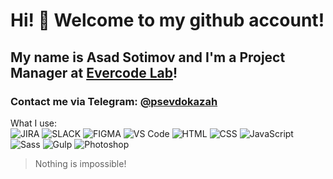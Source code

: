 # Hi! 👋 Welcome to my github account!

## My name is **Asad Sotimov** and I'm a **Project Manager** at [Evercode Lab](https://everchain.eu/)!

### Contact me via Telegram: [@psevdokazah](https://t.me/psevdokazah)

What I use: </br>
![JIRA](https://img.shields.io/badge/-JIRA-090909?style=for-the-badge&logo=jira)
![SLACK](https://img.shields.io/badge/-SLACK-090909?style=for-the-badge&logo=SLACK)
![FIGMA](https://img.shields.io/badge/-FIGMA-090909?style=for-the-badge&logo=figma)
![VS Code](https://img.shields.io/badge/-VSCode-090909?style=for-the-badge&logo=visual-studio-code)
![HTML](https://img.shields.io/badge/-HTML-090909?style=for-the-badge&logo=html5)
![CSS](https://img.shields.io/badge/-CSS-090909?style=for-the-badge&logo=css3)
![JavaScript](https://img.shields.io/badge/-JavaScript-090909?style=for-the-badge&logo=javascript)
![Sass](https://img.shields.io/badge/-Sass-090909?style=for-the-badge&logo=sass)
![Gulp](https://img.shields.io/badge/-Gulp-090909?style=for-the-badge&logo=gulp)
![Photoshop](https://img.shields.io/badge/-Photoshop-090909?style=for-the-badge&logo=adobe-photoshop)

> Nothing is impossible!
